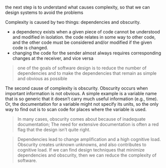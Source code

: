 the next step is to understand what causes complexity, so that we can design systems to avoid the problems

Complexity is caused by two things: dependencies and obscurity.

* a dependency exists when a given piece of code cannot be understood and modified in isolation. the code relates in some way to other code, and the other code must be considered and/or modified if the given code is changed.
* changing the code for the sender almost always requires corresponding changes at the receiver, and vice versa

> one of the goals of software design is to reduce the number of dependencies and to make the dependencies that remain as simple and obvious as possible

The second cause of complexity is obscurity. Obscurity occurs when important information is not obvious. A simple example is a variable name that is so generic that it doesn’t carry much useful information (e.g., time). Or, the documentation for a variable might not specify its units, so the only way to find out is to scan code for places where the variable is used.

> In many cases, obscurity comes about because of inadequate documentation;
> The need for extensive documentation is often a red flag that the design isn’t quite right.

> Dependencies lead to change amplification and a high cognitive load. Obscurity creates unknown unknowns, and also contributes to cognitive load. If we can find design techniques that minimize dependencies and obscurity, then we can reduce the complexity of software.